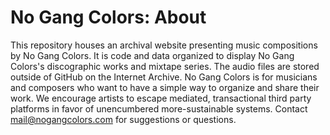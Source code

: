 # No Gang Colors: About

This repository houses an archival website presenting music compositions by No Gang Colors. 
It is code and data organized to display No Gang Colors's discographic works and mixtape series. 
The audio files are stored outside of GitHub on the Internet Archive.
No Gang Colors is for musicians and composers who want to have a simple way to organize and share their work.
We encourage artists to escape mediated, transactional third party platforms in favor of unencumbered more-sustainable systems. 
Contact [mail@nogangcolors.com](mailto:mail@nogangcolors.com) for suggestions or questions.
